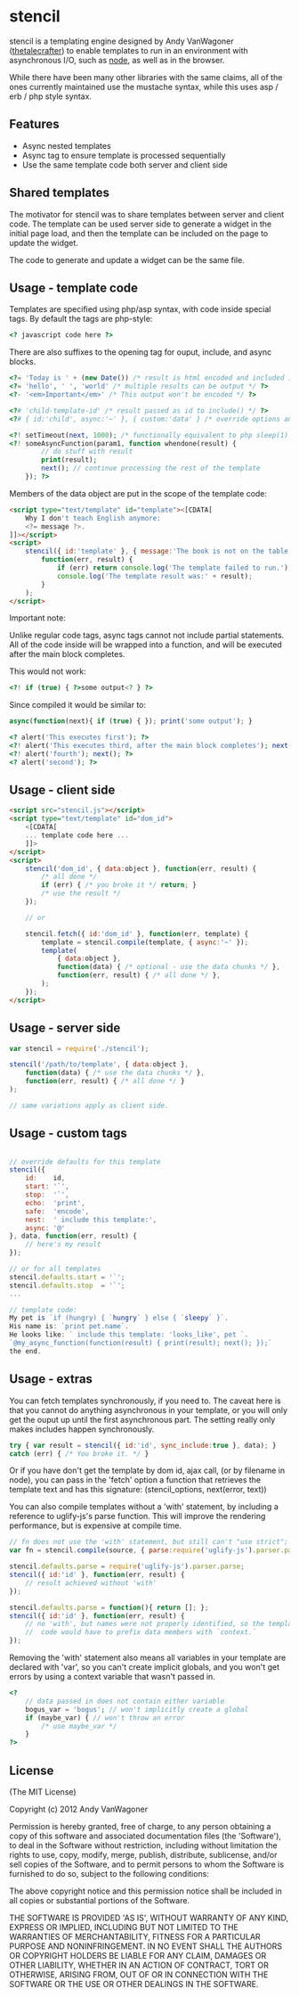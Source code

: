 # stencil

stencil is a templating engine designed by Andy VanWagoner
([thetalecrafter](http://github.com/thetalecrafter))
to enable templates to run in an environment with asynchronous I/O,
such as [node](http://nodejs.org), as well as in the browser.

While there have been many other libraries with the same claims,
all of the ones currently maintained use the mustache syntax,
while this uses asp / erb / php style syntax.

## Features

  * Async nested templates
  * Async tag to ensure template is processed sequentially
  * Use the same template code both server and client side


## Shared templates

The motivator for stencil was to share templates between server and client code.
The template can be used server side to generate a widget in the initial page load,
and then the template can be included on the page to update the widget.

The code to generate and update a widget can be the same file.


## Usage - template code

Templates are specified using php/asp syntax, with code inside special tags.
By default the tags are php-style:

```php
<? javascript code here ?>
```

There are also suffixes to the opening tag for ouput, include, and async blocks.

```php
<?= 'Today is ' + (new Date()) /* result is html encoded and included in output */ ?>
<?= 'hello', ' ', 'world' /* multiple results can be output */ ?>
<?- '<em>Important</em>' /* This output won't be encoded */ ?>

<?# 'child-template-id' /* result passed as id to include() */ ?>
<?# { id:'child', async:'~' }, { custom:'data' } /* override options and data variables in child template */ ?>

<?! setTimeout(next, 1000); /* functionally equivalent to php sleep(1) */ ?>
<?! someAsyncFunction(param1, function whendone(result) {
		// do stuff with result
		print(result);
		next(); // continue processing the rest of the template
	}); ?>
```

Members of the data object are put in the scope of the template code:

```html
<script type="text/template" id="template"><[CDATA[
	Why I don't teach English anymore:
	<?= message ?>.
]]></script>
<script>
	stencil({ id:'template' }, { message:'The book is not on the table' },
		function(err, result) {
			if (err) return console.log('The template failed to run.');
			console.log('The template result was:' + result);
		}
	);
</script>
```


Important note:

Unlike regular code tags, async tags cannot not include partial statements.
All of the code inside will be wrapped into a function, and will be executed
after the main block completes.

This would not work:

```php
<?! if (true) { ?>some output<? } ?>
```

Since compiled it would be similar to:

```javascript
async(function(next){ if (true) { }); print('some output'); }
```

```php
<? alert('This executes first'); ?>
<?! alert('This executes third, after the main block completes'); next(); ?>
<?! alert('fourth'); next(); ?>
<? alert('second'); ?>
```


## Usage - client side

```html
<script src="stencil.js"></script>
<script type="text/template" id="dom_id">
	<[CDATA[
	... template code here ...
	]]>
</script>
<script>
	stencil('dom_id', { data:object }, function(err, result) {
		/* all done */ 
		if (err) { /* you broke it */ return; }
		/* use the result */
	});

	// or

	stencil.fetch({ id:'dom_id' }, function(err, template) {
		template = stencil.compile(template, { async:'~' });
		template(
			{ data:object },
			function(data) { /* optional - use the data chunks */ },
			function(err, result) { /* all done */ },
		);
	});
</script>
```


## Usage - server side

```javascript
var stencil = require('./stencil');

stencil('/path/to/template', { data:object },
	function(data) { /* use the data chunks */ },
	function(err, result) { /* all done */ }
);

// same variations apply as client side.
```


## Usage - custom tags

```javascript

// override defaults for this template
stencil({
	id:    id,
	start: '`',
	stop:  '`',
	echo:  'print',
	safe:  'encode',
	nest:  ' include this template:',
	async: '@'
}, data, function(err, result) {
	// here's my result
});

// or for all templates
stencil.defaults.start = '`';
stencil.defaults.stop  = '`';
...

// template code:
My pet is `if (hungry) { `hungry` } else { `sleepy` }`.
His name is: `print pet.name`.
He looks like: ` include this template: 'looks_like', pet `.
`@my_async_function(function(result) { print(result); next(); });`
the end.
```


## Usage - extras

You can fetch templates synchronously, if you need to. The caveat here
is that you cannot do anything asynchronous in your template, or
you will only get the ouput up until the first asynchronous part. The setting
really only makes includes happen synchronously.

```javascript
try { var result = stencil({ id:'id', sync_include:true }, data); }
catch (err) { /* You broke it. */ }
```

Or if you have don't get the template by dom id, ajax call, (or by filename
in node), you can pass in the 'fetch' option a function that retrieves
the template text and has this signature: (stencil_options, next(error, text))


You can also compile templates without a 'with' statement, by including a
reference to uglify-js's parse function. This will improve the rendering
performance, but is expensive at compile time.

```javascript
// fn does not use the 'with' statement, but still can't "use strict";
var fn = stencil.compile(source, { parse:require('uglify-js').parser.parse });

stencil.defaults.parse = require('uglify-js').parser.parse;
stencil({ id:'id' }, function(err, result) {
	// result achieved without 'with'
});

stencil.defaults.parse = function(){ return []; };
stencil({ id:'id' }, function(err, result) {
	// no 'with', but names were not properly identified, so the template
	//  code would have to prefix data members with `context.`
});
```

Removing the 'with' statement also means all variables in your template
are declared with 'var', so you can't create implicit globals, and you
won't get errors by using a context variable that wasn't passed in.

```php
<?
	// data passed in does not contain either variable
	bogus_var = 'bogus'; // won't implicitly create a global
	if (maybe_var) { // won't throw an error
		/* use maybe_var */
	}
?>
```


## License 

(The MIT License)

Copyright (c) 2012 Andy VanWagoner

Permission is hereby granted, free of charge, to any person obtaining
a copy of this software and associated documentation files (the
'Software'), to deal in the Software without restriction, including
without limitation the rights to use, copy, modify, merge, publish,
distribute, sublicense, and/or sell copies of the Software, and to
permit persons to whom the Software is furnished to do so, subject to
the following conditions:

The above copyright notice and this permission notice shall be
included in all copies or substantial portions of the Software.

THE SOFTWARE IS PROVIDED 'AS IS', WITHOUT WARRANTY OF ANY KIND,
EXPRESS OR IMPLIED, INCLUDING BUT NOT LIMITED TO THE WARRANTIES OF
MERCHANTABILITY, FITNESS FOR A PARTICULAR PURPOSE AND NONINFRINGEMENT.
IN NO EVENT SHALL THE AUTHORS OR COPYRIGHT HOLDERS BE LIABLE FOR ANY
CLAIM, DAMAGES OR OTHER LIABILITY, WHETHER IN AN ACTION OF CONTRACT,
TORT OR OTHERWISE, ARISING FROM, OUT OF OR IN CONNECTION WITH THE
SOFTWARE OR THE USE OR OTHER DEALINGS IN THE SOFTWARE.

